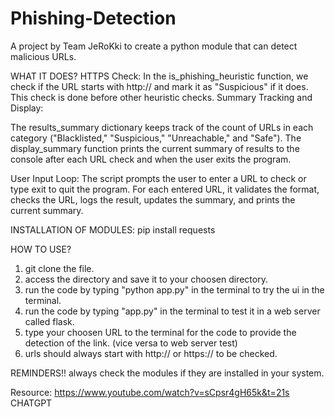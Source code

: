 # Phishing-Detection
A project by Team JeRoKki to create a python module that can detect malicious URLs.

WHAT IT DOES?
HTTPS Check: In the is_phishing_heuristic function, we check if the URL starts with http:// and mark it as "Suspicious" if it does. This check is done before other heuristic checks.
Summary Tracking and Display:

The results_summary dictionary keeps track of the count of URLs in each category ("Blacklisted," "Suspicious," "Unreachable," and "Safe").
The display_summary function prints the current summary of results to the console after each URL check and when the user exits the program.

User Input Loop: The script prompts the user to enter a URL to check or type exit to quit the program.
For each entered URL, it validates the format, checks the URL, logs the result, updates the summary, and prints the current summary.

INSTALLATION OF MODULES:
pip install requests

HOW TO USE?
1. git clone the file.
2. access the directory and save it to your choosen directory.
3. run the code by typing "python app.py" in the terminal to try the ui in the terminal.
4. run the code by typing "app.py" in the terminal to test it in a web server called flask.
4. type your choosen URL to the terminal for the code to provide the detection of the link. (vice versa to web server test)
5. urls should always start with http:// or https:// to be checked. 

REMINDERS!!
always check the modules if they are installed in your system.

Resource:
https://www.youtube.com/watch?v=sCpsr4gH65k&t=21s 
CHATGPT

